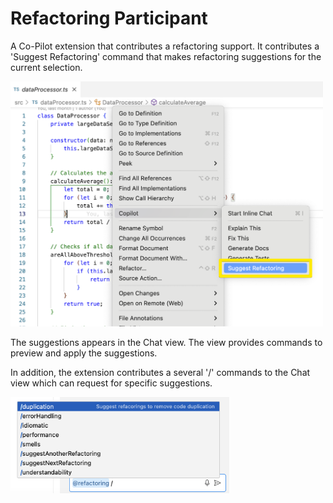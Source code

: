 # Refactoring Participant

A Co-Pilot extension that contributes a refactoring support. It contributes a 'Suggest Refactoring' command that makes refactoring suggestions for the current selection.

<img src="images/suggest-command.png" width="500">

The suggestions appears in the Chat view. The view provides commands to preview and apply the suggestions.

In addition, the extension contributes a several '/' commands to the Chat view which can request for specific suggestions.

<img src="images/chat-commands.png" width="350">
